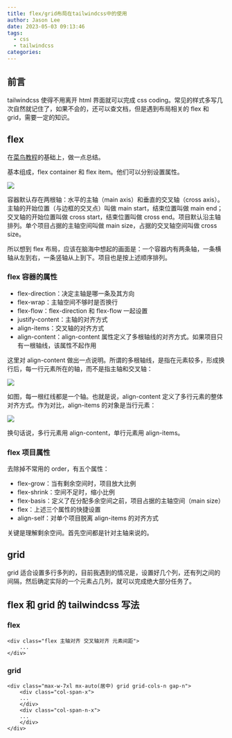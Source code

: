 ```yaml
---
title: flex/grid布局在tailwindcss中的使用
author: Jason Lee
date: 2023-05-03 09:13:46
tags:
  - css
  - tailwindcss
categories:
---
```


## 前言

tailwindcss 使得不用离开 html 界面就可以完成 css coding。常见的样式多写几次自然就记住了，如果不会的，还可以查文档，但是遇到布局相关的 flex 和 grid，需要一定的知识。

## flex

在[菜鸟教程](https://www.runoob.com/w3cnote/flex-grammar.html)的基础上，做一点总结。

基本组成，flex container 和 flex item。他们可以分别设置属性。

![](https://cdn.jsdelivr.us/gh/li199-code/blog-imgs@main/16830806001751683080598915.png)

容器默认存在两根轴：水平的主轴（main axis）和垂直的交叉轴（cross axis）。主轴的开始位置（与边框的交叉点）叫做 main start，结束位置叫做 main end；交叉轴的开始位置叫做 cross start，结束位置叫做 cross end。项目默认沿主轴排列。单个项目占据的主轴空间叫做 main size，占据的交叉轴空间叫做 cross size。

所以想到 flex 布局，应该在脑海中想起的画面是：一个容器内有两条轴，一条横轴从左到右，一条竖轴从上到下。项目也是按上述顺序排列。

### flex 容器的属性

- flex-direction：决定主轴是哪一条及其方向
- flex-wrap：主轴空间不够时是否换行
- flex-flow：flex-direction 和 flex-flow 一起设置
- justify-content：主轴的对齐方式
- align-items：交叉轴的对齐方式
- align-content：align-content 属性定义了多根轴线的对齐方式。如果项目只有一根轴线，该属性不起作用

这里对 align-content 做出一点说明。所谓的多根轴线，是指在元素较多，形成换行后，每一行元素所在的轴，而不是指主轴和交叉轴：

![](https://cdn.jsdelivr.us/gh/li199-code/blog-imgs@main/16830822436551683082242968.png)

如图，每一根红线都是一个轴。也就是说，align-content 定义了多行元素的整体对齐方式。作为对比，align-items 的对象是当行元素：

![](https://cdn.jsdelivr.us/gh/li199-code/blog-imgs@main/16830824356581683082435406.png)

换句话说，多行元素用 align-content，单行元素用 align-items。

### flex 项目属性

去除掉不常用的 order，有五个属性：

- flex-grow：当有剩余空间时，项目放大比例
- flex-shrink：空间不足时，缩小比例
- flex-basis：定义了在分配多余空间之前，项目占据的主轴空间（main size）
- flex：上述三个属性的快捷设置
- align-self：对单个项目脱离 align-items 的对齐方式

关键是理解剩余空间。首先空间都是针对主轴来说的。

## grid

grid 适合设置多行多列的，目前我遇到的情况是，设置好几个列，还有列之间的间隔，然后确定实际的一个元素占几列，就可以完成绝大部分任务了。

## flex 和 grid 的 tailwindcss 写法

### flex

```
<div class="flex 主轴对齐 交叉轴对齐 元素间距">
    ...
</div>
```

### grid

```
<div class="max-w-7xl mx-auto(居中) grid grid-cols-n gap-n">
    <div class="col-span-x">
    ...
    </div>
    <div class="col-span-n-x">
    ...
    </div>
</div>
```
